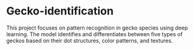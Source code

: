 # Gecko-identification
This project focuses on pattern recognition in gecko species using deep learning. The model identifies and differentiates between five types of geckos based on their dot structures, color patterns, and textures.
